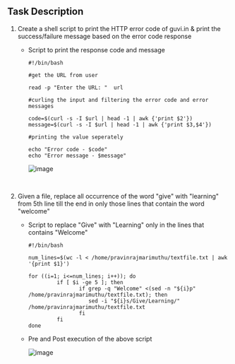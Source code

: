 ## Task Description

1. Create a shell script to print the HTTP error code of guvi.in & print the success/failure message based on the error code response

   - Script to print the response code and message

     ```
     #!/bin/bash
     
     #get the URL from user
     
     read -p "Enter the URL: "  url
     
     #curling the input and filtering the error code and error messages
     
     code=$(curl -s -I $url | head -1 | awk {'print $2'})
     message=$(curl -s -I $url | head -1 | awk {'print $3,$4'})
     
     #printing the value seperately
     
     echo "Error code - $code"
     echo "Error message - $message"
     ```
     
     ![image](https://github.com/user-attachments/assets/04c60807-2e93-4f2f-84d8-6ce2233b915a)

     <br />

2. Given a file, replace all occurrence of the word "give" with "learning" from 5th line till the end in only those lines that contain the word "welcome"

   - Script to replace "Give" with "Learning" only in the lines that contains "Welcome"
  
     ```
     #!/bin/bash

     num_lines=$(wc -l < /home/pravinrajmarimuthu/textfile.txt | awk '{print $1}')

     for ((i=1; i<=num_lines; i++)); do
              if [ $i -ge 5 ]; then
                     if grep -q "Welcome" <(sed -n "${i}p" /home/pravinrajmarimuthu/textfile.txt); then
                        sed -i "${i}s/Give/Learning/" /home/pravinrajmarimuthu/textfile.txt
                     fi
              fi
     done
     ```
   - Pre and Post execution of the above script 

     ![image](https://github.com/user-attachments/assets/0b0b4fcf-7791-46fa-a02a-122bd8a5d961)

     

   
